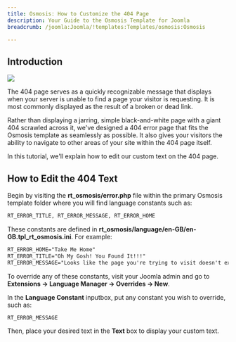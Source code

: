 ```yaml
---
title: Osmosis: How to Customize the 404 Page
description: Your Guide to the Osmosis Template for Joomla
breadcrumb: /joomla:Joomla/!templates:Templates/osmosis:Osmosis

---
```


Introduction
-----

![][template]

The 404 page serves as a quickly recognizable message that displays when your server is unable to find a page your visitor is requesting. It is most commonly displayed as the result of a broken or dead link.

Rather than displaying a jarring, simple black-and-white page with a giant 404 scrawled across it, we've designed a 404 error page that fits the Osmosis template as seamlessly as possible. It also gives your visitors the ability to navigate to other areas of your site within the 404 page itself.

In this tutorial, we'll explain how to edit our custom text on the 404 page.

How to Edit the 404 Text
-----

Begin by visiting the **rt_osmosis/error.php** file within the primary Osmosis template folder where you will find language constants such as: 

~~~ .html
RT_ERROR_TITLE, RT_ERROR_MESSAGE, RT_ERROR_HOME
~~~

These constants are defined in **rt_osmosis/language/en-GB/en-GB.tpl_rt_osmosis.ini**. For example:

~~~ .html
RT_ERROR_HOME="Take Me Home"
RT_ERROR_TITLE="Oh My Gosh! You Found It!!!"
RT_ERROR_MESSAGE="Looks like the page you're trying to visit doesn't exist.<br />Please check the URL and try your luck again."
~~~

To override any of these constants, visit your Joomla admin and go to **Extensions -> Language Manager -> Overrides -> New**.

In the **Language Constant** inputbox, put any constant you wish to override, such as: 

~~~ .html
RT_ERROR_MESSAGE
~~~

Then, place your desired text in the **Text** box to display your custom text.

[template]: assets/404.jpeg